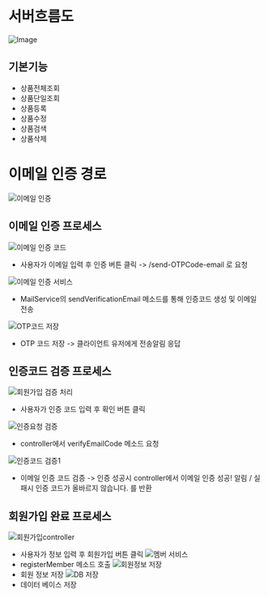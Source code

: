 # 서버흐름도
![Image](https://github.com/user-attachments/assets/c6a3fe81-c741-4860-8efd-6d32860c7920)

## 기본기능
- 상품전체조회
- 상품단일조회
- 상품등록
- 상품수정
- 상품검색
- 상품삭제


# 이메일 인증 경로
![이메일 인증](https://github.com/user-attachments/assets/d6da28d8-abbd-4e43-84cb-b3131ca3a8cf)

## 이메일 인증 프로세스
![이메일 인증 코드](https://github.com/user-attachments/assets/8ba453a5-833a-4dd5-bb5b-a5b05f13b508)
- 사용자가 이메일 입력 후 인증 버튼 클릭 -> /send-OTPCode-email 로 요청
  
![이메일 인증 서비스](https://github.com/user-attachments/assets/25be6abd-0da9-404f-8665-c96a235523c6)
- MailService의 sendVerificationEmail 메소드를 통해 인증코드 생성 및 이메일 전송
  
![OTP코드 저장](https://github.com/user-attachments/assets/d6612415-cced-40c1-ba23-fb14eff84370)
- OTP 코드 저장 -> 클라이언트 유저에게 전송알림 응답



## 인증코드 검증 프로세스
![회원가입 검증 처리](https://github.com/user-attachments/assets/e5582cba-117f-4aed-b1f0-018da079a085)
- 사용자가 인증 코드 입력 후 확인 버튼 클릭
  
![인증요청 검증](https://github.com/user-attachments/assets/e9d47dfe-a3f5-4588-a5ba-584907ae8272)
- controller에서 verifyEmailCode 메소드 요청
  
![인증코드 검증1](https://github.com/user-attachments/assets/f750cedc-b2cf-48f3-a1d0-0badf622ff9f)
- 이메일 인증 코드 검증 -> 인증 성공시 controller에서 이메일 인증 성공! 알림 / 실패시 인증 코드가 올바르지 않습니다. 를 반환



## 회원가입 완료 프로세스
![회원가입controller](https://github.com/user-attachments/assets/9feb8d6d-a05a-4049-aebc-c6709756c140)
- 사용자가 정보 입력 후 회원가입 버튼 클릭
![멤버 서비스 ](https://github.com/user-attachments/assets/de94f3b0-4295-47b2-bd51-8f7a55a0799d)
- registerMember 메소드 호출
![회원정보 저장](https://github.com/user-attachments/assets/bfa0fa4e-7889-4374-8c19-6da59e26e689)
- 회원 정보 저장
![DB 저장](https://github.com/user-attachments/assets/cbcd3e08-cbbc-4ec9-bbdb-0bdec62227f9)
- 데이터 베이스 저장







   
